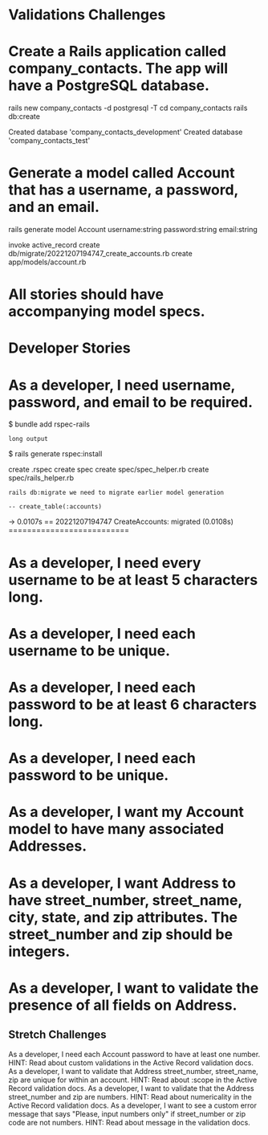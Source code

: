 # Validations Challenges
# Create a Rails application called company_contacts. The app will have a PostgreSQL database.

rails new company_contacts -d postgresql -T
cd company_contacts
rails db:create

Created database 'company_contacts_development'
Created database 'company_contacts_test'

# Generate a model called Account that has a username, a password, and an email.

rails generate model Account username:string password:string email:string

invoke  active_record
      create    db/migrate/20221207194747_create_accounts.rb
      create    app/models/account.rb

# All stories should have accompanying model specs.
# Developer Stories

# As a developer, I need username, password, and email to be required.

 $ bundle add rspec-rails

    long output

 $ rails generate rspec:install

create  .rspec
      create  spec
      create  spec/spec_helper.rb
      create  spec/rails_helper.rb

    rails db:migrate we need to migrate earlier model generation

    -- create_table(:accounts)
   -> 0.0107s
== 20221207194747 CreateAccounts: migrated (0.0108s) ==========================


# As a developer, I need every username to be at least 5 characters long.


# As a developer, I need each username to be unique.
# As a developer, I need each password to be at least 6 characters long.
# As a developer, I need each password to be unique.
# As a developer, I want my Account model to have many associated Addresses.
# As a developer, I want Address to have street_number, street_name, city, state, and zip attributes. The street_number and zip should be integers.
# As a developer, I want to validate the presence of all fields on Address.


## Stretch Challenges

As a developer, I need each Account password to have at least one number.
HINT: Read about custom validations in the Active Record validation docs.
As a developer, I want to validate that Address street_number, street_name, zip are unique for within an account.
HINT: Read about :scope in the Active Record validation docs.
As a developer, I want to validate that the Address street_number and zip are numbers.
HINT: Read about numericality in the Active Record validation docs.
As a developer, I want to see a custom error message that says "Please, input numbers only" if street_number or zip code are not numbers.
HINT: Read about message in the validation docs.